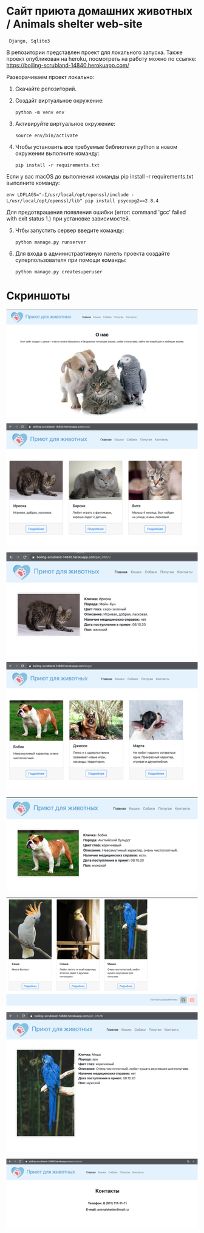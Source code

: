 # Сайт приюта домашних животных / Animals shelter web-site

     Django, Sqlite3
     
В репозитории представлен проект для локального запуска. Также проект опубликован на heroku, посмотреть на работу можно по ссылке: https://boiling-scrubland-14840.herokuapp.com/

Разворачиваем проект локально:

1. Скачайте репозиторий.

2. Создайт виртуальное окружение: 
    
       python -m venv env
    
3. Активируйте виртуальное окружение:

       source env/bin/activate
    
4. Чтобы установить все требуемые библиотеки python в новом окружении выполните команду:
     
       pip install -r requirements.txt
    
  Если у вас macOS до выполнения команды pip install -r requirements.txt выполните команду:

    env LDFLAGS="-I/usr/local/opt/openssl/include -L/usr/local/opt/openssl/lib" pip install psycopg2==2.8.4
    
  Для предотвращения появления ошибки (error: command 'gcc' failed with exit status 1.) при установке зависимостей.

5. Чтбы запустить сервер введите команду:

       python manage.py runserver
    
6. Для входа в администравтивную панель проекта создайте суперпользователя при помощи команды:

       python manage.py createsuperuser
 

# Скриншоты

![Главная](/screenshots/screen_1.png)

![Кошки](/screenshots/screen_2.png)

![Кошки подробнее](/screenshots/screen_3.png)

![Собаки](/screenshots/screen_4.png)

![Собаки подробнее](/screenshots/screen_5.png)

![Попугаи](/screenshots/screen_6.png)

![Попугаи подробнее](/screenshots/screen_7.png)

![Контакты](/screenshots/screen_8.png)
